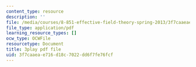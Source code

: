 ```yaml
---
content_type: resource
description: ''
file: /media/courses/8-851-effective-field-theory-spring-2013/3f7caaeae716d18c7022dd6f7fe76fcf_KwtuwXp16cY.pdf
file_type: application/pdf
learning_resource_types: []
ocw_type: OCWFile
resourcetype: Document
title: 3play pdf file
uid: 3f7caaea-e716-d18c-7022-dd6f7fe76fcf
---
```

